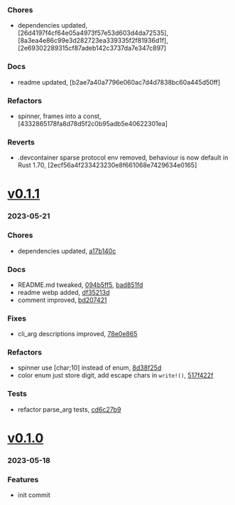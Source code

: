 ### Chores
+ dependencies updated, [26d4197f4cf64e05a4973f57e53d603d4da72535], [8a3ea4e86c99e3d282723ea339335f2f81936d1f], [2e69302289315cf87adeb142c3737da7e347c897]

### Docs
+ readme updated, [b2ae7a40a7796e060ac7d4d7838bc60a445d50ff]

### Refactors
+ spinner, frames into a const, [4332865178fa8d78d5f2c0b95adb5e40622301ea]

### Reverts
+ .devcontainer sparse protocol env removed, behaviour is now default in Rust 1.70, [2ecf56a4f233423230e8f661068e7429634e0165]

# <a href='https://github.com/mrjackwills/havn/releases/tag/v0.1.1'>v0.1.1</a>
### 2023-05-21

### Chores
+ dependencies updated, [a17b140c](https://github.com/mrjackwills/havn/commit/a17b140c4cab583b9471f271a429a98f981fba2c)

### Docs
+ README.md tweaked, [094b5ff5](https://github.com/mrjackwills/havn/commit/094b5ff5b3698ba8210bfcb47e11eb70e3613937), [bad851fd](https://github.com/mrjackwills/havn/commit/bad851fd32f21a18c46dfc88ec00698f9ee61607)
+ readme webp added, [df35213d](https://github.com/mrjackwills/havn/commit/df35213d5f44ed14e79e3ad3ecbd54a3e94d3740)
+ comment improved, [bd207421](https://github.com/mrjackwills/havn/commit/bd20742199411511f98383cc63d77e6ac742183b)

### Fixes
+ cli_arg descriptions improved, [78e0e865](https://github.com/mrjackwills/havn/commit/78e0e86522ae51313e336a5ff9b6763d1a08c48d)

### Refactors
+ spinner use [char;10] instead of enum, [8d38f25d](https://github.com/mrjackwills/havn/commit/8d38f25d7a7fdd4df08bc5ec6f817bbf61da421b)
+ color enum just store digit, add escape chars in `write!()`, [517f422f](https://github.com/mrjackwills/havn/commit/517f422fc5252719b4006e3ef44852f5de666c3a)

### Tests
+ refactor parse_arg tests, [cd6c27b9](https://github.com/mrjackwills/havn/commit/cd6c27b9cb0a077d33afc866a6c2d2295070027b)

# <a href='https://github.com/mrjackwills/havn/releases/tag/v0.1.0'>v0.1.0</a>
### 2023-05-18

### Features
+ init commit